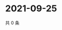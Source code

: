 # 2021-09-25

共 0 条

<!-- BEGIN WEIBO -->
<!-- 最后更新时间 Sat Sep 25 2021 02:09:35 GMT+0800 (China Standard Time) -->

<!-- END WEIBO -->
